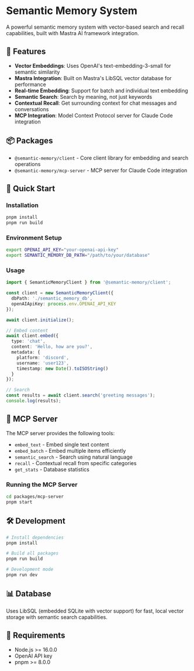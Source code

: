 # Semantic Memory System

A powerful semantic memory system with vector-based search and recall capabilities, built with Mastra AI framework integration.

## 🧠 Features

- **Vector Embeddings**: Uses OpenAI's text-embedding-3-small for semantic similarity
- **Mastra Integration**: Built on Mastra's LibSQL vector database for performance  
- **Real-time Embedding**: Support for batch and individual text embedding
- **Semantic Search**: Search by meaning, not just keywords
- **Contextual Recall**: Get surrounding context for chat messages and conversations
- **MCP Integration**: Model Context Protocol server for Claude Code integration

## 📦 Packages

- `@semantic-memory/client` - Core client library for embedding and search operations
- `@semantic-memory/mcp-server` - MCP server for Claude Code integration

## 🚀 Quick Start

### Installation

```bash
pnpm install
pnpm run build
```

### Environment Setup

```bash
export OPENAI_API_KEY="your-openai-api-key"
export SEMANTIC_MEMORY_DB_PATH="/path/to/your/database"
```

### Usage

```typescript
import { SemanticMemoryClient } from '@semantic-memory/client';

const client = new SemanticMemoryClient({
  dbPath: './semantic_memory_db',
  openAIApiKey: process.env.OPENAI_API_KEY
});

await client.initialize();

// Embed content
await client.embed({
  type: 'chat',
  content: 'Hello, how are you?',
  metadata: {
    platform: 'discord',
    username: 'user123',
    timestamp: new Date().toISOString()
  }
});

// Search
const results = await client.search('greeting messages');
console.log(results);
```

## 🔧 MCP Server

The MCP server provides the following tools:

- `embed_text` - Embed single text content
- `embed_batch` - Embed multiple items efficiently  
- `semantic_search` - Search using natural language
- `recall` - Contextual recall from specific categories
- `get_stats` - Database statistics

### Running the MCP Server

```bash
cd packages/mcp-server
pnpm start
```

## 🛠️ Development

```bash
# Install dependencies
pnpm install

# Build all packages
pnpm run build

# Development mode
pnpm run dev
```

## 📊 Database

Uses LibSQL (embedded SQLite with vector support) for fast, local vector storage with semantic search capabilities.

## 🔐 Requirements

- Node.js >= 16.0.0
- OpenAI API key
- pnpm >= 8.0.0